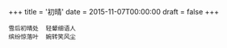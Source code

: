 +++
title = '初晴'
date = 2015-11-07T00:00:00
draft = false
+++



```text
雪后初晴处  轻颦细语人
缤纷惊落叶  婉转笑风尘
```
